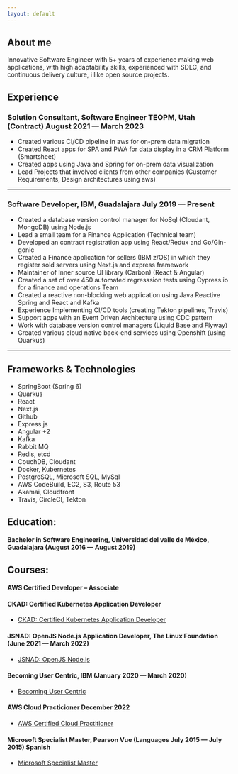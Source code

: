 ```yaml
---
layout: default
---
```


## About me

Innovative Software Engineer with 5+ years of experience making web applications, with high adaptability skills, experienced with SDLC, and 
continuous delivery culture, i like open source projects. 

## Experience
### Solution Consultant, Software Engineer TEOPM, Utah (Contract) August 2021 — March 2023
*   Created various CI/CD pipeline in aws for on-prem data migration
*   Created React  apps for SPA and PWA for data display in a CRM Platform (Smartsheet)
*   Created apps using Java and Spring for on-prem data visualization
*   Lead Projects that involved clients from other companies (Customer  Requirements, Design architectures using aws)

* * *

### Software Developer, IBM, Guadalajara July 2019 — Present
- Created a database version control manager for NoSql (Cloudant, MongoDB) using Node.js
- Lead a small team for a Finance Application (Technical team)
- Developed an contract registration app using React/Redux and Go/Gin-gonic
- Created a Finance application for sellers (IBM z/OS) in which they register sold servers using Next.js and express framework
- Maintainer of Inner source UI library (Carbon) (React & Angular)
- Created a set of over 450 automated regresssion tests using Cypress.io for a finance and operations Team
- Created a reactive non-blocking web application using Java Reactive Spring and React and Kafka
- Experience Implementing CI/CD tools (creating Tekton pipelines, Travis)
- Support apps with an Event Driven Architecture using CDC pattern
- Work with database version control managers (Liquid Base and Flyway)
- Created various cloud native back-end services using Openshift (using Quarkus)

* * *

## Frameworks & Technologies
  - SpringBoot (Spring 6)
  - Quarkus
  - React
  - Next.js
  - Github
  - Express.js
  - Angular +2
  - Kafka
  - Rabbit MQ
  - Redis, etcd
  - CouchDB, Cloudant
  - Docker, Kubernetes
  - PostgreSQL, Microsoft SQL, MySql
  - AWS CodeBuild, EC2, S3, Route 53
  - Akamai, Cloudfront
  - Travis, CircleCI, Tekton

## Education:
#### Bachelor in Software Engineering, Universidad del valle de México, Guadalajara (August 2016 — August 2019)

## Courses:
#### AWS Certified Developer – Associate</h4>

<div data-iframe-width="150" data-iframe-height="270" data-share-badge-id="f8960533-9d64-4753-a5ce-b4ada886f086" data-share-badge-host="https://www.credly.com"></div><script type="text/javascript" async src="//cdn.credly.com/assets/utilities/embed.js"></script>

#### CKAD: Certified Kubernetes Application Developer
  - [CKAD: Certified Kubernetes Application Developer](https://www.credly.com/badges/e8bb0575-8d78-43e0-82c9-530a44be852d)

#### JSNAD: OpenJS Node.js Application Developer, The Linux Foundation (June 2021 — March 2022)
  - [JSNAD: OpenJS Node.js](https://www.credly.com/badges/4070c5e7-0514-40d3-9147-bc4b2c68a71f)


#### Becoming User Centric, IBM (January 2020 — March 2020)
  - [Becoming User Centric](https://www.credly.com/badges/d69c9fd9-c763-44f6-a8f8-666c3c634d93)

#### AWS Cloud Practicioner December 2022
  - [AWS Certified Cloud Practitioner](https://www.credly.com/badges/0ab6898b-6bac-4f66-949b-137aafcc7a11)

#### Microsoft Specialist Master, Pearson Vue (Languages July 2015 — July 2015) Spanish
  - [Microsoft Specialist Master](https://certiport.com/Portal/Pages/PrintTranscriptInfo.aspx?action=Cert&id=136&cvid=SkyzrwQEoY9+BMrwo7cgSg==)
